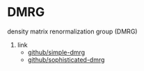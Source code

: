# DMRG

density matrix renormalization group (DMRG)

1. link
   * [github/simple-dmrg](https://github.com/simple-dmrg/simple-dmrg)
   * [github/sophisticated-dmrg](https://github.com/simple-dmrg/sophisticated-dmrg)
